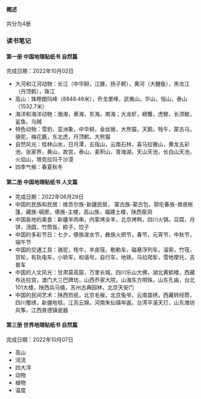 
#### 概述
共分为4册


### 读书笔记
#### 第一册 中国地理贴纸书 自然篇 
完成日期：2022年10月02日
- 大河和江河动物：长江（中华鲟，江豚，扬子鳄），黄河（大鲤鱼），黑龙江（丹顶鹤），珠江
- 高山：珠穆朗玛峰（8848.48米），乔戈里峰，武夷山，华山，恒山，泰山（1532.7米）
- 海洋和海洋动物：渤海，黄海，东海，南海；大龙虾，螃蟹，虎鲸，长须鲸，鲨鱼，乌贼
- 特色动物：雪豹，亚洲象，中华鲟，金丝猴，大熊猫，天鹅，牦牛，蒙古马，骆驼，梅花鹿，东北虎，丹顶鹤，大熊猫
- 自然风光：桂林山水，日月潭，五指山，云南石林，喜马拉雅山，黄龙五彩池，张家界，黄山，故宫，泰山，麦积山，青海湖，天山天池，长白山天池，火焰山，塔克拉玛干沙漠
- 四季气候：春夏秋冬

#### 第二册 中国地理贴纸书 人文篇
- 完成日期：2022年06月29日
- 中国的民族和民居：维吾尔族-新疆民居， 蒙古族-蒙古包，鄂伦春族-兽皮帐篷，藏族-碉房，傣族-主楼，高山族，福建土楼，陕西窑洞
- 中国各地的美食：新疆羊肉串，内蒙烤全羊，北京烤鸭，四川火锅，豆腐，月饼，汤圆，竹筒饭，粽子，饺子
- 中国的多彩节日：七夕，傣族泼水节，彝族火把节，春节，元宵节，中秋节，端午节
- 中国的交通工具：骆驼，牦牛，羊皮筏，勒勒车，磁悬浮列车，溜索，竹筏，货轮，有轨电车，小轿车，和谐号，自行车，地铁，马拉爬犁，雪地摩托，吉普车
- 中国的人文风光：甘肃莫高窟，万里长城，四川乐山大佛，湖北黄鹤楼，西藏布达拉宫，澳门大三巴牌坊，山西乔家大院，山海东方明珠，山东孔庙，台北101大楼，陕西兵马俑，苏州古典园林，北京天安门
- 中国的民间艺术：陕西剪纸，北京毛猴，北京兔爷，云南苗绣，西藏转经筒，四川蜀绣，新疆地毯，江苏云锦，河南朱仙镇年画，台湾平溪天灯，山东潍坊风筝，江西景德镇瓷器
#### 第三册 世界地理贴纸书 自然篇
完成日期：2022年10月07日
- 高山
- 河流
- 四大洋
- 动物
- 植物
- 温度